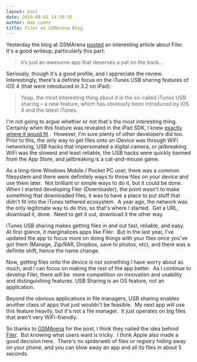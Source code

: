 ```yaml
---
layout: post
date: 2010-08-03 14:39:30
author: Dan Leehr
title: Filer at GSMArena Blog
---
```


Yesterday the blog at GSMArena [posted](http://blog.gsmarena.com/want-some-usb-file-transfers-functionality-on-your-ios-4-device-look-again-its-right-there/#more-5812) an interesting article about Filer.&nbsp; It's a good writeup, particularly this part:

> it&rsquo;s just an awesome app that deserves a pat on the back...

Seriously, though it's a good profile, and I appreciate the review.&nbsp; Interestingly, there's a definite focus on the iTunes USB sharing features of iOS 4 (that were introduced in 3.2 on iPad):

> Yeap, the most interesting thing about it is the so-called iTunes USB sharing &ndash; a new feature, which has obviously been introduced by iOS 4 and the latest iTunes.

I'm not going to argue whether or not that's the most interesting thing.&nbsp; Certainly when this feature was revealed in the iPad SDK, I knew [exactly where it would fit](/home/2010/1/27/new-sdk-requests-possibly-fulfilled.html) .&nbsp; However, I'm sure plenty of other developers did too.&nbsp; Prior to this, the only way to get files onto an iDevice was through WiFi networking, USB hacks that impersonated a digital camera, or jailbreaking.&nbsp; WiFi was the slowest and least reliable, the USB hacks were quickly banned from the App Store, and jailbreaking is a cat-and-mouse game.

As a long-time Windows Mobile / Pocket PC user, there was a common filesystem and there were definitely ways to throw files on your device and use them later.&nbsp; Not brilliant or simple ways to do it, but it could be done.&nbsp; When I started developing Filer (Downloader), the point wasn't to make something that downloaded files, it was to have a place to put stuff that didn't fit into the iTunes tethered ecosystem.&nbsp; A year ago, the network was the only legitimate way to do this, so that's where I started.&nbsp; Get a URL, download it, done.&nbsp; Need to get it out, download it the other way.

iTunes USB sharing makes getting files in and out fast, reliable, and easy.&nbsp; At first glance, it marginalizes apps like Filer.&nbsp; But in the last year, I've updated the app to focus more on doing things with your files once you've got them (Manage, Zip/RAR, Dropbox, save to photos, etc), and there was a definite shift, hence the name change.

Now, getting files onto the device is not something I have worry about as much, and I can focus on making the rest of the app better.&nbsp; As I continue to develop Filer, there will be&nbsp; more competition on innovation and usability and distinguishing features. USB Sharing is an OS feature, not an application.

Beyond the obvious applications in file managers, USB sharing enables another class of apps that just wouldn't be feasible.&nbsp; My next app will use this feature heavily, but it's not a file manager.&nbsp; It just operates on big files that aren't very WiFi-friendly.

So thanks to [GSMArena](http://blog.gsmarena.com/) for the post, I think they nailed the idea behind [Filer](/filer/).&nbsp; But knowing what users want is tricky.&nbsp; I think Apple also made a good decision here.&nbsp; There's no spiderweb of files or registry hiding away on your phone, and you can blow away an app and all its files in about 5 seconds.
